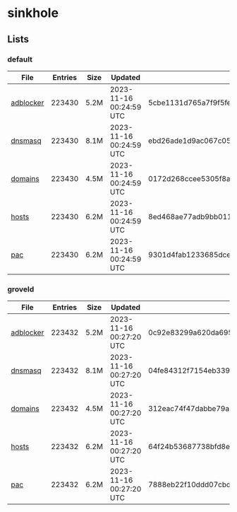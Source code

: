# sinkhole

## Lists

### default

|File|Entries|Size|Updated|Hash|
|-|-|-|-|-|
|[adblocker](https://raw.githubusercontent.com/groveld/sinkhole/lists/default/adblocker.txt)|223430|5.2M|2023-11-16 00:24:59 UTC|5cbe1131d765a7f9f5fe84cd35533831e212a12a89c955f2496b12c4d4ece32e|
|[dnsmasq](https://raw.githubusercontent.com/groveld/sinkhole/lists/default/dnsmasq.txt)|223430|8.1M|2023-11-16 00:24:59 UTC|ebd26ade1d9ac067c05aa88398e78d127a546be8f0bac2870a6b9117690c5917|
|[domains](https://raw.githubusercontent.com/groveld/sinkhole/lists/default/domains.txt)|223430|4.5M|2023-11-16 00:24:59 UTC|0172d268ccee5305f8a2d8ebb79e81245ba7ba55ba9601378dd6b10c464c1b4e|
|[hosts](https://raw.githubusercontent.com/groveld/sinkhole/lists/default/hosts.txt)|223430|6.2M|2023-11-16 00:24:59 UTC|8ed468ae77adb9bb011cf9f6e355742d04addd98e07fc3f8e3d35139fcc3ed29|
|[pac](https://raw.githubusercontent.com/groveld/sinkhole/lists/default/pac.txt)|223430|6.2M|2023-11-16 00:24:59 UTC|9301d4fab1233685dce4684eb62424db18a958f574f92a4b72868717c4f64b3c|

### groveld

|File|Entries|Size|Updated|Hash|
|-|-|-|-|-|
|[adblocker](https://raw.githubusercontent.com/groveld/sinkhole/lists/groveld/adblocker.txt)|223432|5.2M|2023-11-16 00:27:20 UTC|0c92e83299a620da6958c5f5aa179b0dc8ba8b95886a371966c2f0543e574408|
|[dnsmasq](https://raw.githubusercontent.com/groveld/sinkhole/lists/groveld/dnsmasq.txt)|223432|8.1M|2023-11-16 00:27:20 UTC|04fe84312f7154eb33987e9090492db02f66a53764235cbdc07b67f6ffde4a10|
|[domains](https://raw.githubusercontent.com/groveld/sinkhole/lists/groveld/domains.txt)|223432|4.5M|2023-11-16 00:27:20 UTC|312eac74f47dabbe79abd71acb1eb299f9a9199befb69e3773c450aea4cb6952|
|[hosts](https://raw.githubusercontent.com/groveld/sinkhole/lists/groveld/hosts.txt)|223432|6.2M|2023-11-16 00:27:20 UTC|64f24b53687738bfd8e37500816f93d8b351f42d667da1129a41ba6661903897|
|[pac](https://raw.githubusercontent.com/groveld/sinkhole/lists/groveld/pac.txt)|223432|6.2M|2023-11-16 00:27:20 UTC|7888eb22f10ddd07cbdbe2dd8dd7da7b59108290be491449553ef3f712a67a6f|
